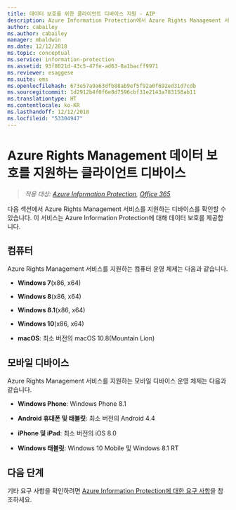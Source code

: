 ```yaml
---
title: 데이터 보호를 위한 클라이언트 디바이스 지원 - AIP
description: Azure Information Protection에서 Azure Rights Management 서비스를 지원하는 디바이스를 식별합니다.
author: cabailey
ms.author: cabailey
manager: mbaldwin
ms.date: 12/12/2018
ms.topic: conceptual
ms.service: information-protection
ms.assetid: 93f8021d-43c5-47fe-ad63-8a1bacff9971
ms.reviewer: esaggese
ms.suite: ems
ms.openlocfilehash: 673e57a9a63dfb88ab9ef5f92a0f692ed31d7cdb
ms.sourcegitcommit: 1d2912b4f0f6e8d7596cbf31e2143a783158ab11
ms.translationtype: HT
ms.contentlocale: ko-KR
ms.lasthandoff: 12/12/2018
ms.locfileid: "53304947"
---
```

# <a name="client-devices-that-support-azure-rights-management-data-protection"></a>Azure Rights Management 데이터 보호를 지원하는 클라이언트 디바이스

>*적용 대상: [Azure Information Protection](https://azure.microsoft.com/pricing/details/information-protection), [Office 365](https://download.microsoft.com/download/E/C/F/ECF42E71-4EC0-48FF-AA00-577AC14D5B5C/Azure_Information_Protection_licensing_datasheet_EN-US.pdf)*

다음 섹션에서 Azure Rights Management 서비스를 지원하는 디바이스를 확인할 수 있습니다. 이 서비스는 Azure Information Protection에 대해 데이터 보호를 제공합니다.

## <a name="computers"></a>컴퓨터
Azure Rights Management 서비스를 지원하는 컴퓨터 운영 체제는 다음과 같습니다.

-   **Windows 7**(x86, x64)

-   **Windows 8**(x86, x64)

-   **Windows 8.1**(x86, x64)

-   **Windows 10**(x86, x64)

-   **macOS**: 최소 버전의 macOS 10.8(Mountain Lion)

## <a name="mobile-devices"></a>모바일 디바이스
Azure Rights Management 서비스를 지원하는 모바일 디바이스 운영 체제는 다음과 같습니다.

-   **Windows Phone**: Windows Phone 8.1

-   **Android 휴대폰 및 태블릿**: 최소 버전의 Android 4.4

-   **iPhone 및 iPad**: 최소 버전의 iOS 8.0

-   **Windows 태블릿**: Windows 10 Mobile 및 Windows 8.1 RT


## <a name="next-steps"></a>다음 단계
기타 요구 사항을 확인하려면 [Azure Information Protection에 대한 요구 사항](requirements.md)을 참조하세요.


